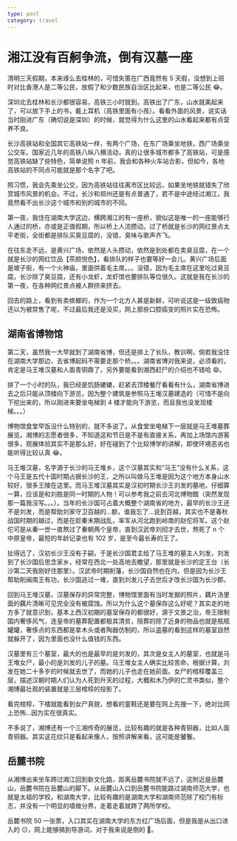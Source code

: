 ```yaml
---
type: post
category: travel
---
```


# 湘江没有百舸争流，倒有汉墓一座

清明三天假期，本来琢么去桂林的，可惜失策在广西竟然有 5 天假，没想到上班时对比香港人是二等公民，放假了和少数民族自治区比起来，也是二等公民 😂。

深圳北去桂林和长沙都很容易，高铁三小时就到。高铁出了广东，山水就美起来了，可以放下手上的书，戴上耳机（高铁里面有小孩）。看看外面的风景，说实话当时刚进广东（确切说是深圳）的时候，就觉得为什么这里的山水看起来都有点营养不良。

长沙高铁站和全国其它高铁站一样，有两个广场，在东广场乘坐地铁，西广场乘坐公交车。国家近几年的高铁八纵八横活动，真的让很多城市都多了高铁站，可是感觉高铁站缺了些特色，简单说照 n 年前，我会和各种火车站合影，但如今，各地高铁站的不同点可能就是那个名字了吧。

照习惯，我会先乘坐公交，因为高铁站往往离市区比较远，如果坐地铁就错失了欣赏城市风景的机会。不过，长沙和郑州还是有点普通了，若不是中途经过湘江，我竟然看不出长沙这个城市和别的城市的不同。

第一夜，我住在湖南大学这边，横跨湘江的有一座桥，貌似这是唯一的一座能够行人通过的桥，亦或是正值假期，所以桥上人流攒动。过了桥就是长沙的网红景点太平老街，全街都是排队买臭豆腐的，没错，臭味与歌声齐飞。

在往东走不远，是黄兴广场，依然是人头攒动，依然是到处都在卖臭豆腐，在一个就是长沙的网红饮品【茶颜悦色】，看排队的样子也要等好一会儿。黄兴广场后面是坡子街，有一个火神庙，里面供着毛主席。。。没错，因为毛主席在这里吃过臭豆腐，长沙除了臭豆腐，还有小龙虾，龙虾馆也要排队等位很久。这就是我在长沙的第一夜，在各种网红景点被人群挤来挤去。

回去的路上，看到有卖槟榔的，作为一个北方人甚是新鲜，可听说这是一级致癌物还以为被禁售了呢，不过最后我还是没买，网上那些口腔癌变的照片实在恐怖。

## 湖南省博物馆

第二天，虽然我一大早就到了湖南省博，但还是排上了长队，教训啊，倘若我没住在湖南大学那边，去省博起码不需要走那个桥。。。湖南省博对我来说，必须看的，肯定是马王堆汉墓和人面青铜鼎了，另外要能看到湘西赶尸的介绍也不错哈 😄。

排了一个小时的队，我已经是饥肠辘辘，赶紧去顶楼餐厅看看有什么，湖南省博进去之后只能从顶楼向下游览，因为整个建筑是参照马王堆汉墓建造的（可惜不是向下挖出来的，所以刚进来要坐电梯到 4 楼才能向下游览，而且我也没发现楼梯。。。）

博物馆食堂早饭没什么特别的，就不多说了。从食堂坐电梯下一层就是马王堆墓葬展览。湘博的志愿者很多，不知道这和节日是不是有直接关系，再加上场馆内游客很多，观展体验其实不是那么好，好在碰到了个比较博学的讲解，即使环境恶劣也能听得比较认真 😂。

马王堆汉墓，名字源于长沙的马王堆乡，这个汉墓其实和“马王“没有什么关系，这个马王是五代十国时期占据长沙的王，之所以叫做马王堆是因为这个地方本身山水较好，很多王陵在这里。而马王堆汉墓其实是汉初时期长沙王刘发的墓地，仔细算一算，应该是和刘胜是同一时期的人物！可以参考我之前去河北博物館（突然发现那一篇我沒写。。。）。当年的长沙国可占着大概整个湖南省的地方，最早的长沙王还不是刘发，而是帮助刘家守卫百越的...额，谁我忘了...说到百越，其实也不是春秋战国时期的越过，而是在趁秦末期战乱，率军从河北跑到岭南的赵佗将军。这个赵佗可是从秦一世一直熬过了秦朝两个皇帝，直到汉武帝刘彻才去世，熬死了 n 个中原皇帝，最短的年龄记录也有 102 岁，是至今最长寿的王了。

扯得远了，汉初长沙王没有子嗣，于是长沙国君主给了马王堆的墓主人刘发，刘发到了长沙国后思念家乡，经常在西北一处高地去瞻望，那里就是长沙的定王台（长沙第二天我刚好住那里）。汉武帝时期削藩，长沙国自然也在内，但是因为长沙王帮助削闽南王有功，长沙国逃过一难，直到刘发儿子去世后才改长沙国为长沙郡。

回到马王堆汉墓，汉墓保存的异常完整，博物馆里面有当时发掘的照片，藕片汤里面的藕片清晰可见完全没有被腐蚀。所以为什么这个墓保存这么好呢？其实走的地方多了就意识到，基本上西汉初期的墓室保存的都很好，源于文景之治，帝王限制国内奢侈风气，连皇帝的墓葬配置都极其清贫，陪葬的除了近身的物品也就是瓶瓶罐罐，奢侈点的东西都是拿木头或者陶器仿制的，所以盗墓的看到这样的墓室自然就躲开了，因为里面也没什么值钱的东西。

汉墓里有三个墓室，最大的也是最早的是刘发的，其次是女主人的墓室，也就是马王堆女尸，最小的是刘发的儿子的墓。马王堆女主人确实比较苦命，根据计算，刘发在她二十多岁的时候就去世了，而她的儿子也走在她前面。女尸的棺椁覆盖三层，描述汉朝时期人们认为人死到升天的过程，大概和木乃伊的亡灵书类似，整个湘博最壮观的装置就是三层棺椁的投影了。

看完棺椁，下楼就能看到女尸真貌，想看的童鞋还是要在网上先搜一下，绝对比网上恐怖...因为实在很真实。

不多说了，湘博还有一个三湘传奇的展览，比较有趣的就是各种青铜器，比如人面青铜器。其实这花纹只是看起来像人，按照讲解来看，这可能是饕餮。

## 岳麓书院

从湘博出来坐车跨过湘江回到新文化路，距离岳麓书院就不远了，这附近是岳麓山，岳麓书院在岳麓山的脚下。从岳麓山入口到岳麓书院能路过湖南师范大学，也就是太祖的学校，和湖南大学，比较有趣的是湖南大学和湖南师范除了校门有标志，并没有一个明显的墙做分界，走着走着就跨了两所学校。

岳麓书院 50 一张票，入口其实在湖南大学的东方红广场后面，但是我是从出口进入的 😐，网上能够搞到导游词，对于我来说是倒的 🤣。
